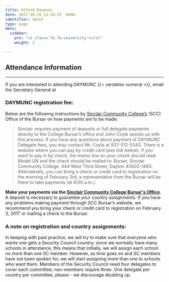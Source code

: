 ```yaml
---
title: Attend Daymunc
date: 2017-10-15 13:34:25 -0400
identifier: about
type: page
menu:
  sidebar:
    pre: "<i class='fa fa-university'></i>"
    weight: 2

---
```

## Attendance Information
---
If you are interested in attending DAYMUNC {{< variables numeral >}}, email the Secretary General at

### DAYMUNC registration fee:
Below are the following instructions by [Sinclair Community College’s](http://www.sinclair.edu/) (SCC) Office of the Bursar on how payments are to be made:

> Sinclair requires payment of deposits or full delegate payments directly to the College Bursar’s office and John Coyle assists us with this process.
> If you have any questions about payment of DAYMUNC Delegate fees, you may contact Mr. Coyle at 937-512-5343.
> There is a website where you can pay by credit card (see link below). If you want to pay in by check, the memo line on
> your check should read Model UN and the check should be mailed to: Bursar, Sinclair Community College, 444 West Third Street,
> Dayton 45402-1460. Alternatively, you can bring a check or credit card to registration on the morning of February 3rd;
a representative from the Bursar will be there to take payments (at 8:00 a.m.).

__Make your payments via the [Sinclair Community College Bursar's Office](https://www.officialpayments.com/pc_template_standard.jsp?JSESSIONID=lDQlSx2SlTRnQzL!764784730!910004141&body=pc_step2_body.jsp.")__.
A deposit is necessary to guarantee your country assignments. If you have any problems making payment through
SCC Bursar’s website, we recommend you bring your check or credit card to registration on February 3, 2017 or mailing a
check to the Bursar.

### A note on registration and country assignments:
In keeping with past practice, we will try to make sure that everyone who wants one gets a Security Council country;
since we normally have many schools in attendance, this means that initially, we will assign each school no more than
one SC member. However, as time goes on and SC members have not been spoken for, we will start assigning more than one
to schools who want them. Members of the Security Council need four delegates to cover each committee; non-members
require three. One delegate per country per committee, please - we discourage doubling up.
